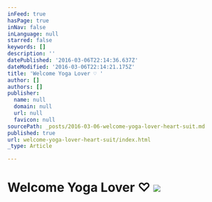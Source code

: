 ```yaml
---
inFeed: true
hasPage: true
inNav: false
inLanguage: null
starred: false
keywords: []
description: ''
datePublished: '2016-03-06T22:14:36.637Z'
dateModified: '2016-03-06T22:14:21.175Z'
title: 'Welcome Yoga Lover ♡ '
author: []
authors: []
publisher:
  name: null
  domain: null
  url: null
  favicon: null
sourcePath: _posts/2016-03-06-welcome-yoga-lover-heart-suit.md
published: true
url: welcome-yoga-lover-heart-suit/index.html
_type: Article

---
```

# Welcome Yoga Lover ♡ ![](https://the-grid-user-content.s3-us-west-2.amazonaws.com/cbb8ad0d-899b-4443-882d-340b92f6e7ed.jpg)